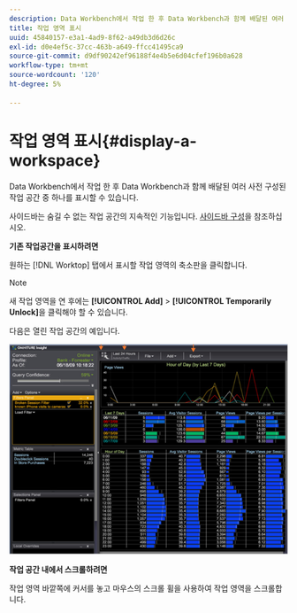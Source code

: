 ```yaml
---
description: Data Workbench에서 작업 한 후 Data Workbench과 함께 배달된 여러 사전 구성된 작업 공간 중 하나를 표시할 수 있습니다.
title: 작업 영역 표시
uuid: 45840157-e3a1-4ad9-8f62-a49db3d6d26c
exl-id: d0e4ef5c-37cc-463b-a649-ffcc41495ca9
source-git-commit: d9df90242ef96188f4e4b5e6d04cfef196b0a628
workflow-type: tm+mt
source-wordcount: '120'
ht-degree: 5%

---
```


# 작업 영역 표시{#display-a-workspace}

Data Workbench에서 작업 한 후 Data Workbench과 함께 배달된 여러 사전 구성된 작업 공간 중 하나를 표시할 수 있습니다.

사이드바는 숨길 수 없는 작업 공간의 지속적인 기능입니다. [사이드바 구성](../../../home/c-get-started/c-config-sidebar.md#concept-41db771b302e43018e5a9daa40b397e6)을 참조하십시오.

**기존 작업공간을 표시하려면**

원하는 [!DNL Worktop] 탭에서 표시할 작업 영역의 축소판을 클릭합니다.

>[!NOTE]
>
>새 작업 영역을 연 후에는 **[!UICONTROL Add]** > **[!UICONTROL Temporarily Unlock]**&#x200B;을 클릭해야 할 수 있습니다.

다음은 열린 작업 공간의 예입니다.

![](assets/client-dis.png)

**작업 공간 내에서 스크롤하려면**

작업 영역 바깥쪽에 커서를 놓고 마우스의 스크롤 휠을 사용하여 작업 영역을 스크롤합니다.
